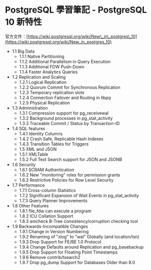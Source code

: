 # PostgreSQL 學習筆記 - PostgreSQL 10 新特性

官方文件：[https://wiki.postgresql.org/wiki/New\_in\_postgres\_10](https://wiki.postgresql.org/wiki/New_in_postgres_10)

* 1.1 Big Data
  * 1.1.1 Native Partitioning
  * 1.1.2 Additional Parallelism in Query Execution
  * 1.1.3 Additional FDW Push-Down
  * 1.1.4 Faster Analytics Queries
* 1.2 Replication and Scaling
  * 1.2.1 Logical Replication
  * 1.2.2 Quorum Commit for Synchronous Replication
  * 1.2.3 Temporary replication slots
  * 1.2.4 Connection Failover and Routing in libpq
  * 1.2.5 Physical Replication
* 1.3 Administration
  * 1.3.1 Compression support for pg\_receivewal
  * 1.3.2 Background processes in pg\_stat\_activity
  * 1.3.3 Traceable Commit / Status by Transaction-ID
* 1.4 SQL features
  * 1.4.1 Identity Columns
  * 1.4.2 Crash Safe, Replicable Hash Indexes
  * 1.4.3 Transition Tables for Triggers
  * 1.5 XML and JSON
  * 1.5.1 XMLTable
  * 1.5.2 Full Text Search support for JSON and JSONB
* 1.6 Security
  * 1.6.1 SCRAM Authentication
  * 1.6.2 New "monitoring" roles for permission grants
  * 1.6.3 Restrictive Policies for Row Level Security
* 1.7 Performance
  * 1.7.1 Cross-column Statistics
  * 1.7.2 Significant Expansion of Wait Events in pg\_stat\_activity
  * 1.7.3 Query Planner Improvements
* 1.8 Other Features
  * 1.8.1 file\_fdw can execute a program
  * 1.8.2 ICU Collation Support
  * 1.8.3 amcheck B-Tree consistency/corruption checking tool
* 1.9 Backwards-Incompatible Changes
  * 1.9.1 Change in Version Numbering
  * 1.9.2 Renaming of "xlog" to "wal" Globally \(and location/lsn\)
  * 1.9.3 Drop Support for FE/BE 1.0 Protocol
  * 1.9.4 Change Defaults around Replication and pg\_basebackup
  * 1.9.5 Drop Support for Floating Point Timestamps
  * 1.9.6 Remove contrib/tsearch2
  * 1.9.7 Drop pg\_dump Support for Databases Older than 8.0



